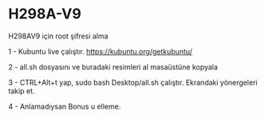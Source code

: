 # H298A-V9
H298AV9 için root şifresi alma

1 - Kubuntu live çalıştır. https://kubuntu.org/getkubuntu/

2 - all.sh dosyasını ve buradaki resimleri al masaüstüne kopyala

3 - CTRL+Alt+t yap, sudo bash Desktop/all.sh çalıştır. Ekrandaki yönergeleri takip et.

4 - Anlamadıysan Bonus u elleme.
